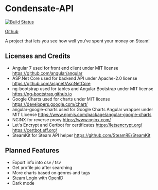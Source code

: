# Condensate-API

[![Build Status](https://travis-ci.com/jukebox1412/Condensate.svg?branch=master)](https://travis-ci.com/jukebox1412/Condensate)

[Github](https://github.com/jukebox1412/Condensate)

A project that lets you see how well you've spent your money on Steam!

## Licenses and Credits
* Angular 7 used for front end client under MIT license https://github.com/angular/angular
* ASP.Net Core used for backend API under Apache-2.0 license https://github.com/aspnet/AspNetCore
* ng-bootstrap used for tables and Angular Bootstrap under MIT license https://ng-bootstrap.github.io
* Google Charts used for charts under MIT license https://developers.google.com/chart/
* angular-google-charts used for Google Charts Angular wrapper under MIT License https://www.npmjs.com/package/angular-google-charts
* NGINX for reverse proxy https://www.nginx.com/
* Let's Encrypt and Certbot for certificates https://letsencrypt.org/ https://certbot.eff.org/
* SteamKit for Steam API helper https://github.com/SteamRE/SteamKit

## Planned Features
* Export info into csv / tsv
* Get profile pic after searching
* More charts based on genres and tags
* Steam Login with OpenID
* Dark mode